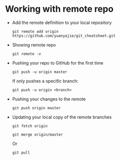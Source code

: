 # Working with remote repo

-   Add the remote definition to your local repository

        git remote add origin https://github.com/yuanyajie/git_cheatsheet.git
-   Showing remote repo

        git remote -v
-   Pushing your repo to GitHub for the first time

        git push -u origin master
    If only pushes a specific branch:
        
        git push -u origin <branch>
-   Pushing your changes to the remote

        git push origin master
-   Updating your local copy of the remote branches

        git fetch origin

        git merge origin/master
    Or

        git pull
